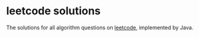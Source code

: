 # leetcode solutions
The solutions for all algorithm questions on [leetcode](https://leetcode.com), implemented by Java.
